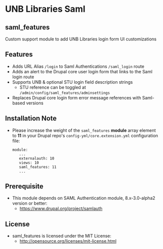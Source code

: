 # UNB Libraries Saml
## saml_features

Custom support module to add UNB Libraries login form UI customizations

## Features
- Adds URL Alias `/login` to Saml Authentications `/saml_login` route
- Adds an alert to the Drupal core user login form that links to the Saml login route
- Supports UNB & optional STU login field description strings
  - STU reference can be toggled at `/admin/config/saml_features/adminsettings`
- Replaces Drupal core login form error message references with Saml-based versions

## Installation Note
- Please increase the weight of the `saml_features` **module** array element to **11** in your Drupal repo's
 `config-yml/core.extension.yml` configuration file:

  ```
  module:
     ...
     externalauth: 10
     views: 10
     saml_features: 11
     ...
  ```

## Prerequisite
- This module depends on SAML Authentication module, 8.x-3.0-alpha2 version or better:
  - https://www.drupal.org/project/samlauth

## License
- saml_features is licensed under the MIT License:
  - http://opensource.org/licenses/mit-license.html
